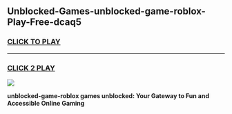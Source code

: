 
## Unblocked-Games-unblocked-game-roblox-Play-Free-dcaq5
<h3>
<a href="https://premium76.site?title=unblocked-game-roblox&ref=20A">CLICK TO PLAY</a></h3>
<hr>

<h3>
<a href="https://premium76.site?title=unblocked-game-roblox&ref=20A">CLICK 2 PLAY</a>
  
</h3>

<a href="https://premium76.site?title=unblocked-game-roblox&ref=20A"><img src="https://clearcache.store/games.png"></a>


**unblocked-game-roblox games unblocked: Your Gateway to Fun and Accessible Online Gaming**
